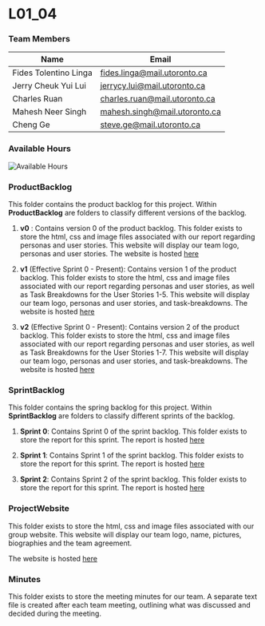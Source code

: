 # L01_04

### Team Members

| Name                  | Email                         |
| --------------------- | ----------------------------- |
| Fides Tolentino Linga | fides.linga@mail.utoronto.ca  |
| Jerry Cheuk Yui Lui   | jerrycy.lui@mail.utoronto.ca  |
| Charles Ruan          | charles.ruan@mail.utoronto.ca |
| Mahesh Neer Singh     | mahesh.singh@mail.utoronto.ca |
| Cheng Ge              | steve.ge@mail.utoronto.ca     |

### Available Hours

![Available Hours](https://github.com/CSCC01F17/L01_04/blob/master/AvailableHours.png)

### ProductBacklog

This folder contains the product backlog for this project.
Within **ProductBacklog** are folders to classify different versions of the backlog.
1) **v0** :
Contains version 0 of the product backlog. This folder exists to store the html, css and image files associated with our report regarding personas and user stories. This website will display our team logo, personas and user stories.
The website is hosted [here](http://fideslinga.com/cscc01/productbacklog/v0/)
2) **v1** (Effective Sprint 0 - Present):
Contains version 1 of the product backlog. This folder exists to store the html, css and image files associated with our report regarding personas and user stories, as well as Task Breakdowns for the User Stories 1-5. This website will display our team logo, personas and user stories, and task-breakdowns.
The website is hosted [here](http://fideslinga.com/cscc01/productbacklog/v1/)

3) **v2** (Effective Sprint 0 - Present):
Contains version 2 of the product backlog. This folder exists to store the html, css and image files associated with our report regarding personas and user stories, as well as Task Breakdowns for the User Stories 1-7. This website will display our team logo, personas and user stories, and task-breakdowns.
The website is hosted [here](http://fideslinga.com/cscc01/productbacklog/v2/)

### SprintBacklog

This folder contains the spring backlog for this project.
Within **SprintBacklog** are folders to classify different sprints of the backlog.
1) **Sprint 0**:
Contains Sprint 0 of the sprint backlog. This folder exists to store the report for this sprint.
The report is hosted [here](SprintBacklog/s0/report.pdf)

2) **Sprint 1**:
Contains Sprint 1 of the sprint backlog. This folder exists to store the report for this sprint.
The report is hosted [here](SprintBacklog/s1/report.pdf)

3) **Sprint 2**:
Contains Sprint 2 of the sprint backlog. This folder exists to store the report for this sprint.
The report is hosted [here](SprintBacklog/s2/report.pdf)

### ProjectWebsite

This folder exists to store the html, css and image files associated with our group website. This website will display our team logo, name, pictures, biographies and the team agreement.

The website is hosted [here](http://fideslinga.com/cscc01/projectwebsite/)
### Minutes

This folder exists to store the meeting minutes for our team. A separate text file is created after each team meeting, outlining what was discussed and decided during the meeting.
